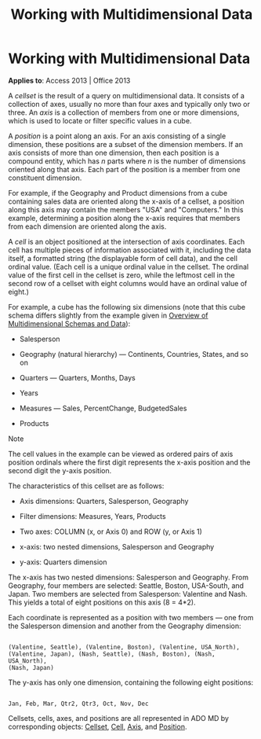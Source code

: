 ﻿---
title: Working with Multidimensional Data
TOCTitle: Working with Multidimensional Data
ms:assetid: a0c9ac73-04da-cfdd-8787-15c8a53ff819
ms:mtpsurl: https://msdn.microsoft.com/library/JJ249740(v=office.15)
ms:contentKeyID: 48546717
ms.date: 09/18/2015
mtps_version: v=office.15
---

# Working with Multidimensional Data


**Applies to**: Access 2013 | Office 2013

A *cellset* is the result of a query on multidimensional data. It consists of a collection of axes, usually no more than four axes and typically only two or three. An *axis* is a collection of members from one or more dimensions, which is used to locate or filter specific values in a cube.

A *position* is a point along an axis. For an axis consisting of a single dimension, these positions are a subset of the dimension members. If an axis consists of more than one dimension, then each position is a compound entity, which has *n* parts where *n* is the number of dimensions oriented along that axis. Each part of the position is a member from one constituent dimension.

For example, if the Geography and Product dimensions from a cube containing sales data are oriented along the x-axis of a cellset, a position along this axis may contain the members "USA" and "Computers." In this example, determining a position along the x-axis requires that members from each dimension are oriented along the axis.

A *cell* is an object positioned at the intersection of axis coordinates. Each cell has multiple pieces of information associated with it, including the data itself, a formatted string (the displayable form of cell data), and the cell ordinal value. (Each cell is a unique ordinal value in the cellset. The ordinal value of the first cell in the cellset is zero, while the leftmost cell in the second row of a cellset with eight columns would have an ordinal value of eight.)

For example, a cube has the following six dimensions (note that this cube schema differs slightly from the example given in [Overview of Multidimensional Schemas and Data](overview-of-multidimensional-schemas-and-data.md)):

  - Salesperson

  - Geography (natural hierarchy) — Continents, Countries, States, and so on

  - Quarters — Quarters, Months, Days

  - Years

  - Measures — Sales, PercentChange, BudgetedSales

  - Products


> [!NOTE]
> <P>The cell values in the example can be viewed as ordered pairs of axis position ordinals where the first digit represents the x-axis position and the second digit the y-axis position.</P>



The characteristics of this cellset are as follows:

  - Axis dimensions: Quarters, Salesperson, Geography

  - Filter dimensions: Measures, Years, Products

  - Two axes: COLUMN (x, or Axis 0) and ROW (y, or Axis 1)

  - x-axis: two nested dimensions, Salesperson and Geography

  - y-axis: Quarters dimension

The x-axis has two nested dimensions: Salesperson and Geography. From Geography, four members are selected: Seattle, Boston, USA-South, and Japan. Two members are selected from Salesperson: Valentine and Nash. This yields a total of eight positions on this axis (8 = 4\*2).

Each coordinate is represented as a position with two members — one from the Salesperson dimension and another from the Geography dimension:

``` 
 
(Valentine, Seattle), (Valentine, Boston), (Valentine, USA_North), 
(Valentine, Japan), (Nash, Seattle), (Nash, Boston), (Nash, USA_North), 
(Nash, Japan) 
```

The y-axis has only one dimension, containing the following eight positions:

``` 
 
Jan, Feb, Mar, Qtr2, Qtr3, Oct, Nov, Dec 
```

Cellsets, cells, axes, and positions are all represented in ADO MD by corresponding objects: [Cellset](cellset-object-ado-md.md), [Cell](cell-object-ado-md.md), [Axis](axis-object-ado-md.md), and [Position](position-object-ado-md.md).

